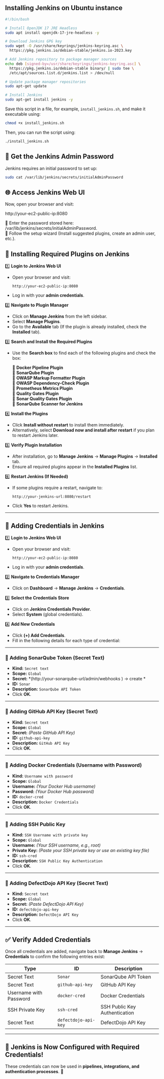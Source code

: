 ## Installing Jenkins on Ubuntu instance


```bash
#!/bin/bash

# Install OpenJDK 17 JRE Headless
sudo apt install openjdk-17-jre-headless -y

# Download Jenkins GPG key
sudo wget -O /usr/share/keyrings/jenkins-keyring.asc \
  https://pkg.jenkins.io/debian-stable/jenkins.io-2023.key

# Add Jenkins repository to package manager sources
echo deb [signed-by=/usr/share/keyrings/jenkins-keyring.asc] \
  https://pkg.jenkins.io/debian-stable binary/ | sudo tee \
  /etc/apt/sources.list.d/jenkins.list > /dev/null

# Update package manager repositories
sudo apt-get update

# Install Jenkins
sudo apt-get install jenkins -y
```

Save this script in a file, for example, `install_jenkins.sh`, and make it executable using:

```bash
chmod +x install_jenkins.sh
```

Then, you can run the script using:

```bash
./install_jenkins.sh
```

## 🔑 Get the Jenkins Admin Password  

Jenkins requires an initial password to set up:  

```bash
sudo cat /var/lib/jenkins/secrets/initialAdminPassword

```
## 🌐 Access Jenkins Web UI  

Now, open your browser and visit:  

http://your-ec2-public-ip:8080


🔹 Enter the password stored here: /var/lib/jenkins/secrets/initialAdminPassword.  
🔹 Follow the setup wizard (Install suggested plugins, create an admin user, etc.).  


## 🚀 Installing Required Plugins on Jenkins  


1️⃣ **Login to Jenkins Web UI**  
   - Open your browser and visit:  
     ```
     http://your-ec2-public-ip:8080
     ```
   - Log in with your **admin credentials**.  

2️⃣ **Navigate to Plugin Manager**  
   - Click on **Manage Jenkins** from the left sidebar.  
   - Select **Manage Plugins**.  
   - Go to the **Available** tab (If the plugin is already installed, check the **Installed** tab).  

3️⃣ **Search and Install the Required Plugins**  
   - Use the **Search box** to find each of the following plugins and check the box:  
     
     🔹 **Docker Pipeline Plugin**  
     🔹 **SonarQube Plugin**  
     🔹 **OWASP Markup Formatter Plugin**  
     🔹 **OWASP Dependency-Check Plugin**  
     🔹 **Prometheus Metrics Plugin**  
     🔹 **Quality Gates Plugin**  
     🔹 **Sonar Quality Gates Plugin**  
     🔹 **SonarQube Scanner for Jenkins**  

4️⃣ **Install the Plugins**  
   - Click **Install without restart** to install them immediately.  
   - Alternatively, select **Download now and install after restart** if you plan to restart Jenkins later.  

5️⃣ **Verify Plugin Installation**  
   - After installation, go to **Manage Jenkins** → **Manage Plugins** → **Installed** tab.  
   - Ensure all required plugins appear in the **Installed Plugins** list.  

6️⃣ **Restart Jenkins (If Needed)**  
   - If some plugins require a restart, navigate to:  
     ```
     http://your-jenkins-url:8080/restart
     ```
   - Click **Yes** to restart Jenkins.  

---

## 🔑 Adding Credentials in Jenkins  


1️⃣ **Login to Jenkins Web UI**  
   - Open your browser and visit:  
     ```
     http://your-ec2-public-ip:8080
     ```
   - Log in with your **admin credentials**.  

2️⃣ **Navigate to Credentials Manager**  
   - Click on **Dashboard** → **Manage Jenkins** → **Credentials**.  

3️⃣ **Select the Credentials Store**  
   - Click on **Jenkins Credentials Provider**.  
   - Select **System** (global credentials).  

4️⃣ **Add New Credentials**  
   - Click **(+) Add Credentials**.  
   - Fill in the following details for each type of credential:  

---

### 🔹 **Adding SonarQube Token (Secret Text)**  
   - **Kind:** `Secret text`  
   - **Scope:** `Global`  
   - **Secret:** *(http://your-sonarqube-url/admin/webhooks ) -> create *
   - **ID:** `Sonar`  
   - **Description:** `SonarQube API Token`  
   - Click **OK**.  

---

### 🔹 **Adding GitHub API Key (Secret Text)**  
   - **Kind:** `Secret text`  
   - **Scope:** `Global`  
   - **Secret:** *(Paste GitHub API Key)*  
   - **ID:** `github-api-key`  
   - **Description:** `GitHub API Key`  
   - Click **OK**.  

---

### 🔹 **Adding Docker Credentials (Username with Password)**  
   - **Kind:** `Username with password`  
   - **Scope:** `Global`  
   - **Username:** *(Your Docker Hub username)*  
   - **Password:** *(Your Docker Hub password)*  
   - **ID:** `docker-cred`  
   - **Description:** `Docker Credentials`  
   - Click **OK**.  

---

### 🔹 **Adding SSH Public Key**  
   - **Kind:** `SSH Username with private key`  
   - **Scope:** `Global`  
   - **Username:** *(Your SSH username, e.g., root)*  
   - **Private Key:** *(Paste your SSH private key or use an existing key file)*  
   - **ID:** `ssh-cred`  
   - **Description:** `SSH Public Key Authentication`  
   - Click **OK**.  

---

### 🔹 **Adding DefectDojo API Key (Secret Text)**  
   - **Kind:** `Secret text`  
   - **Scope:** `Global`  
   - **Secret:** *(Paste DefectDojo API Key)*  
   - **ID:** `defectdojo-api-key`  
   - **Description:** `DefectDojo API Key`  
   - Click **OK**.  

---

## ✅ **Verify Added Credentials**  
Once all credentials are added, navigate back to **Manage Jenkins** → **Credentials** to confirm the following entries exist:  

| **Type**               | **ID**                  | **Description**            |
|------------------------|------------------------|----------------------------|
| Secret Text           | `Sonar`                | SonarQube API Token       |
| Secret Text           | `github-api-key`       | GitHub API Key            |
| Username with Password | `docker-cred`          | Docker Credentials        |
| SSH Private Key       | `ssh-cred`             | SSH Public Key Authentication |
| Secret Text           | `defectdojo-api-key`    | DefectDojo API Key        |

---

## 🎯 **Jenkins is Now Configured with Required Credentials!**  
These credentials can now be used in **pipelines, integrations, and authentication processes**. 🚀  


 

